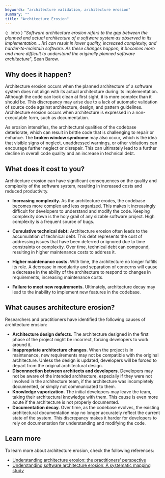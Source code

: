 ```yaml
---
keywords: "architecture validation, architecture erosion"
summary: ""
title: "Architecture Erosion"
---
```


{: .intro }
"*Software architecture erosion refers to the gap between the planned and actual architecture of a software system as observed in its implementation... [It] can result in lower quality, increased complexity, and harder-to-maintain software. As these changes happen, it becomes more and more difficult to understand the originally planned software architecture*", Sean Barow.

## Why does it happen?

Architecture erosion occurs when the planned architecture of a software system does not align with its actual architecture during its implementation. Although the code can look clean at first sight, it is more complex than it should be. This discrepancy may arise due to a lack of automatic validation of source code against architecture, design, and pattern guidelines. Architecture erosion occurs when architecture is expressed in a non-executable form, such as documentation.

As erosion intensifies, the architectural qualities of the codebase deteriorate, which can result in brittle code that is challenging to repair or enhance. The **broken window syndrome** may also occur, which is the idea that visible signs of neglect, unaddressed warnings, or other violations can encourage further neglect or disrepair. This can ultimately lead to a further decline in overall code quality and an increase in technical debt.

## What does it cost to you?

Architecture erosion can have significant consequences on the quality and complexity of the software system, resulting in increased costs and reduced productivity.

- **Increasing complexity.** As the architecture erodes, the codebase becomes more complex and less organized. This makes it increasingly difficult for developers to understand and modify the code. Keeping complexity down is the holy grail of any sizable software project. High complexity is a frequent source of bugs.

- **Cumulative technical debt:** Architecture erosion often leads to the accumulation of technical debt. This debt represents the cost of addressing issues that have been deferred or ignored due to time constraints or complexity. Over time, technical debt can compound, resulting in higher maintenance costs to address it.

- **Higher maintenance costs.** With time, the architecture no longer fulfills its role. A decrease in modularity and separation of concerns will cause a decrease in the ability of the architecture to respond to changes in requirements, increasing maintenance costs.

- **Failure to meet new requirements.** Ultimately, architecture decay may lead to the inability to implement new features in the codebase.

## What causes architecture erosion?

Researchers and practitioners have identified the following causes of architecture erosion:

- **Architecture design defects.** The architecture designed in the first phase of the project might be incorrect, forcing developers to work around it.
- **Inappropriate architecture changes.** When the project is in maintenance, new requirements may not be compatible with the original architecture. Unless the design is updated, developers will be forced to depart from the original architectural design.
- **Disconnection between architects and developers.** Developers may not be aware of the intended architecture, especially if they were not involved in the architecture team, if the architecture was incompletely documented, or simply not communicated to them.
- **Knowledge vaporization.** The initial developers may leave the team, taking their architectural knowledge with them. This cause is even more acute if the architecture is not properly documented.
- **Documentation decay.** Over time, as the codebase evolves, the existing architectural documentation may no longer accurately reflect the current state of the system. This discrepancy makes it harder for developers to rely on documentation for understanding and modifying the code.

## Learn more

To learn more about architecture erosion, check the following references:

* [Understanding architecture erosion: the practitioners’ perspective](https://arxiv.org/pdf/2103.11392)
* [Understanding software architecture erosion: A systematic mapping study](https://arxiv.org/pdf/2112.10934)
